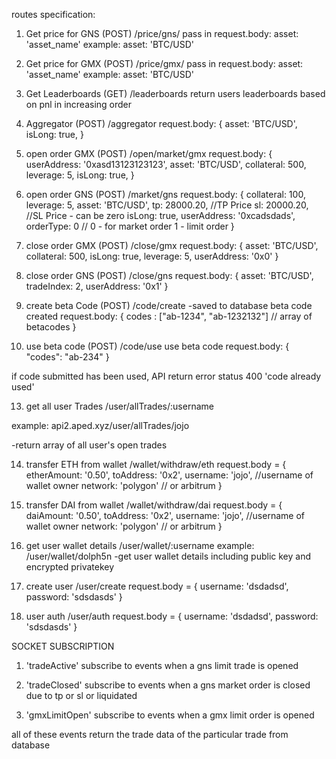 routes specification: 


1. Get price for GNS (POST)
/price/gns/ 
pass in request.body:
asset: 'asset_name'
example:
asset: 'BTC/USD'

2. Get price for GMX (POST)
/price/gmx/ 
pass in request.body:
asset: 'asset_name'
example:
asset: 'BTC/USD'


3. Get Leaderboards (GET)
/leaderboards
return users leaderboards based on pnl in increasing order

4. Aggregator (POST)
/aggregator
request.body:
{
    asset: 'BTC/USD',
    isLong: true,
} 

5. open order GMX (POST)
/open/market/gmx
request.body:
{
   userAddress: '0xasd13123123123',
   asset: 'BTC/USD',
   collateral: 500,
   leverage: 5,
   isLong: true,
}

6. open order GNS (POST)
/market/gns
request.body:
{
    collateral: 100,
    leverage: 5,
    asset: 'BTC/USD',
    tp: 28000.20,  //TP Price
    sl: 20000.20,  //SL Price - can be zero
    isLong: true,
    userAddress: '0xcadsdads',
    orderType: 0   // 0 - for market order  1 - limit order
}


8. close order GMX (POST) 
/close/gmx
request.body:
{
    asset: 'BTC/USD',
    collateral: 500,
    isLong: true,
    leverage: 5,
    userAddress: '0x0'
}

9. close order GNS (POST) 
/close/gns
request.body: 
{
    asset: 'BTC/USD',
    tradeIndex: 2,
    userAddress: '0x1'
}

10. create beta Code (POST)
/code/create
-saved to database beta code created
request.body: 
{
    codes : ["ab-1234", "ab-1232132"]  // array of betacodes
}

12. use beta code (POST)
/code/use
use beta code
request.body:
{
    "codes": "ab-234"
}

if code submitted has been used, API return error status 400 'code already used'


13. get all user Trades
/user/allTrades/:username

example: api2.aped.xyz/user/allTrades/jojo

-return array of all user's open trades

14. transfer ETH from wallet
/wallet/withdraw/eth
request.body = {
    etherAmount: '0.50',
    toAddress: '0x2',
    username: 'jojo', //username of wallet owner
    network: 'polygon'  // or arbitrum
}


15. transfer DAI from wallet
/wallet/withdraw/dai
request.body = {
    daiAmount: '0.50',
    toAddress: '0x2',
    username: 'jojo', //username of wallet owner
    network: 'polygon'  // or arbitrum
}

16. get user wallet details
/user/wallet/:username
example: /user/wallet/dolph5n
-get user wallet details including public key and encrypted privatekey

17. create user 
/user/create
request.body = {
    username: 'dsdadsd',
    password: 'sdsdasds'
}

18. user auth 
/user/auth
request.body = {
    username: 'dsdadsd',
    password: 'sdsdasds'
}



SOCKET SUBSCRIPTION
1. 'tradeActive'
subscribe to events when a gns limit trade is opened

2. 'tradeClosed'
subscribe to events when a gns market order is closed due to tp or sl or liquidated

3. 'gmxLimitOpen'
subscribe to events when a gmx limit order is opened


all of these events return the trade data of the particular trade from database




